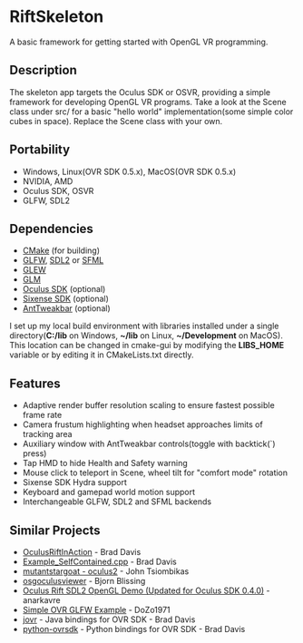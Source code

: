 RiftSkeleton
============

A basic framework for getting started with OpenGL VR programming.

## Description 
The skeleton app targets the Oculus SDK or OSVR, providing a simple framework for developing OpenGL VR programs. Take a look at the Scene class under src/ for a basic "hello world" implementation(some simple color cubes in space). Replace the Scene class with your own.  

## Portability 

 - Windows, Linux(OVR SDK 0.5.x), MacOS(OVR SDK 0.5.x)  
 - NVIDIA, AMD  
 - Oculus SDK, OSVR  
 - GLFW, SDL2  

## Dependencies 
 - [CMake](http://www.cmake.org/) (for building)
 - [GLFW](http://www.glfw.org/download.html), [SDL2](https://www.libsdl.org/download-2.0.php) or [SFML](http://www.sfml-dev.org/download.php)
 - [GLEW](http://glew.sourceforge.net/)
 - [GLM](http://glm.g-truc.net/0.9.6/index.html)
 - [Oculus SDK](https://developer.oculus.com/downloads/) (optional)
 - [Sixense SDK](http://sixense.com/windowssdkdownload) (optional)
 - [AntTweakbar](http://anttweakbar.sourceforge.net/doc/tools:anttweakbar:download) (optional)

I set up my local build environment with libraries installed under a single directory(**C:/lib** on Windows, **~/lib** on Linux, **~/Development** on MacOS). This location can be changed in cmake-gui by modifying the **LIBS_HOME** variable or by editing it in CMakeLists.txt directly.

## Features 
 - Adaptive render buffer resolution scaling to ensure fastest possible frame rate  
 - Camera frustum highlighting when headset approaches limits of tracking area  
 - Auxiliary window with AntTweakbar controls(toggle with backtick(`) press)  
 - Tap HMD to hide Health and Safety warning  
 - Mouse click to teleport in Scene, wheel tilt for "comfort mode" rotation  
 - Sixense SDK Hydra support  
 - Keyboard and gamepad world motion support  
 - Interchangeable GLFW, SDL2 and SFML backends  

## Similar Projects 
 - [OculusRiftInAction](https://github.com/jherico/OculusRiftInAction) - Brad Davis  
 - [Example_SelfContained.cpp](https://github.com/jherico/OculusRiftInAction/blob/ea0231ad045187c8a5819a801ce4a2fae63301aa/examples/cpp/Example_SelfContained.cpp) - Brad Davis  
 - [mutantstargoat - oculus2](http://nuclear.mutantstargoat.com/hg/oculus2/file/tip) - John Tsiombikas  
 - [osgoculusviewer](https://github.com/bjornblissing/osgoculusviewer) - Bjorn Blissing  
 - [Oculus Rift SDL2 OpenGL Demo (Updated for Oculus SDK 0.4.0)](https://forums.oculus.com/viewtopic.php?f=30&t=8948) - anarkavre  
 - [Simple OVR GLFW Example](https://forums.oculus.com/viewtopic.php?t=17842) - DoZo1971
 - [jovr](https://github.com/jherico/jovr) - Java bindings for OVR SDK - Brad Davis  
 - [python-ovrsdk](https://github.com/jherico/python-ovrsdk) - Python bindings for OVR SDK - Brad Davis  

